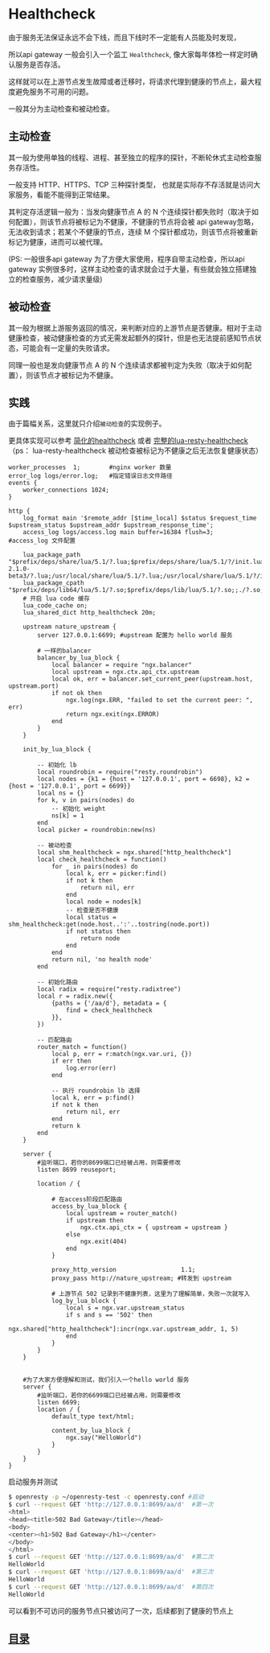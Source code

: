 # Healthcheck

由于服务无法保证永远不会下线，而且下线时不一定能有人员能及时发现，

所以api gateway 一般会引入一个监工 `Healthcheck`, 像大家每年体检一样定时确认服务是否存活。

这样就可以在上游节点发生故障或者迁移时，将请求代理到健康的节点上，最大程度避免服务不可用的问题。

一般其分为主动检查和被动检查。

## 主动检查

其一般为使用单独的线程、进程、甚至独立的程序的探针，不断轮休式主动检查服务存活性。

一般支持 HTTP、HTTPS、TCP 三种探针类型， 也就是实际存不存活就是访问大家服务，看能不能得到正常结果。

其判定存活逻辑一般为：当发向健康节点 A 的 N 个连续探针都失败时（取决于如何配置），则该节点将被标记为不健康，不健康的节点将会被 api gateway忽略，无法收到请求；若某个不健康的节点，连续 M 个探针都成功，则该节点将被重新标记为健康，进而可以被代理。

(PS: 一般很多api gateway 为了方便大家使用，程序自带主动检查，所以api gateway 实例很多时，这样主动检查的请求就会过于大量，有些就会独立搭建独立的检查服务，减少请求量级)

## 被动检查

其一般为根据上游服务返回的情况，来判断对应的上游节点是否健康。相对于主动健康检查，被动健康检查的方式无需发起额外的探针，但是也无法提前感知节点状态，可能会有一定量的失败请求。

同理一般也是发向健康节点 A 的 N 个连续请求都被判定为失败（取决于如何配置），则该节点才被标记为不健康。

## 实践

由于篇幅关系，这里就只介绍`被动检查`的实现例子。

更具体实现可以参考 [简化的healthcheck](https://github.com/fs7744/nature/blob/main/nature/core/healthcheck.lua) 或者 [完整的lua-resty-healthcheck](https://github.com/api7/lua-resty-healthcheck) （ps： lua-resty-healthcheck 被动检查被标记为不健康之后无法恢复健康状态）

``` nginx
worker_processes  1;        #nginx worker 数量
error_log logs/error.log;   #指定错误日志文件路径
events {
    worker_connections 1024;
}

http {
    log_format main '$remote_addr [$time_local] $status $request_time $upstream_status $upstream_addr $upstream_response_time';
    access_log logs/access.log main buffer=16384 flush=3;            #access_log 文件配置

    lua_package_path  "$prefix/deps/share/lua/5.1/?.lua;$prefix/deps/share/lua/5.1/?/init.lua;$prefix/?.lua;$prefix/?/init.lua;;./?.lua;/usr/local/openresty/luajit/share/luajit-2.1.0-beta3/?.lua;/usr/local/share/lua/5.1/?.lua;/usr/local/share/lua/5.1/?/init.lua;/usr/local/openresty/luajit/share/lua/5.1/?.lua;/usr/local/openresty/luajit/share/lua/5.1/?/init.lua;";
    lua_package_cpath "$prefix/deps/lib64/lua/5.1/?.so;$prefix/deps/lib/lua/5.1/?.so;;./?.so;/usr/local/lib/lua/5.1/?.so;/usr/local/openresty/luajit/lib/lua/5.1/?.so;/usr/local/lib/lua/5.1/loadall.so;";
    # 开启 lua code 缓存
    lua_code_cache on;
    lua_shared_dict http_healthcheck 20m;  

    upstream nature_upstream {
        server 127.0.0.1:6699; #upstream 配置为 hello world 服务

        # 一样的balancer
        balancer_by_lua_block {
            local balancer = require "ngx.balancer"
            local upstream = ngx.ctx.api_ctx.upstream
            local ok, err = balancer.set_current_peer(upstream.host, upstream.port)
            if not ok then
                ngx.log(ngx.ERR, "failed to set the current peer: ", err)
                return ngx.exit(ngx.ERROR)
            end
        }
    }

    init_by_lua_block {

        -- 初始化 lb
        local roundrobin = require("resty.roundrobin") 
        local nodes = {k1 = {host = '127.0.0.1', port = 6698}, k2 = {host = '127.0.0.1', port = 6699}}
        local ns = {}
        for k, v in pairs(nodes) do
            -- 初始化 weight 
            ns[k] = 1
        end
        local picker = roundrobin:new(ns)

        -- 被动检查
        local shm_healthcheck = ngx.shared["http_healthcheck"]
        local check_healthcheck = function()
            for _ in pairs(nodes) do
                local k, err = picker:find()
                if not k then
                    return nil, err
                end
                local node = nodes[k]
                -- 检查是否不健康
                local status = shm_healthcheck:get(node.host..':'..tostring(node.port))
                if not status then
                    return node
                end
            end
            return nil, 'no health node'
        end

        -- 初始化路由
        local radix = require("resty.radixtree")
        local r = radix.new({
            {paths = {'/aa/d'}, metadata = {
                find = check_healthcheck
            }},
        })

        -- 匹配路由
        router_match = function()
            local p, err = r:match(ngx.var.uri, {})
            if err then
                log.error(err)
            end

            -- 执行 roundrobin lb 选择
            local k, err = p:find()
            if not k then
                return nil, err
            end
            return k
        end
    }

    server {
		#监听端口，若你的8699端口已经被占用，则需要修改
        listen 8699 reuseport;

        location / {

            # 在access阶段匹配路由
            access_by_lua_block {
                local upstream = router_match()
                if upstream then
                    ngx.ctx.api_ctx = { upstream = upstream }
                else
                    ngx.exit(404)
                end
            }

            proxy_http_version                  1.1;
            proxy_pass http://nature_upstream; #转发到 upstream

            # 上游节点 502 记录到不健康列表，这里为了理解简单，失败一次就写入
            log_by_lua_block {
                local s = ngx.var.upstream_status
                if s and s == '502' then
                    ngx.shared["http_healthcheck"]:incr(ngx.var.upstream_addr, 1, 5)
                end
            }
        }
    }


    #为了大家方便理解和测试，我们引入一个hello world 服务
    server {
		#监听端口，若你的6699端口已经被占用，则需要修改
        listen 6699;
        location / {
            default_type text/html;

            content_by_lua_block {
                ngx.say("HelloWorld")
            }
        }
    }
}
```

启动服务并测试
```sh
$ openresty -p ~/openresty-test -c openresty.conf #启动
$ curl --request GET 'http://127.0.0.1:8699/aa/d'  #第一次
<html>
<head><title>502 Bad Gateway</title></head>
<body>
<center><h1>502 Bad Gateway</h1></center>
</body>
</html>
$ curl --request GET 'http://127.0.0.1:8699/aa/d'  #第二次
HelloWorld
$ curl --request GET 'http://127.0.0.1:8699/aa/d'  #第三次
HelloWorld
$ curl --request GET 'http://127.0.0.1:8699/aa/d'  #第四次
HelloWorld
```

可以看到不可访问的服务节点只被访问了一次，后续都到了健康的节点上

## [目录](https://fs7744.github.io/nature/)